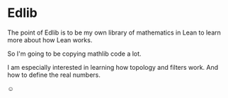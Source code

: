 # Edlib

The point of Edlib is to be my own library of mathematics in Lean to learn more about how Lean works.

So I'm going to be copying mathlib code a lot.

I am especially interested in learning how topology and filters work.
And how to define the real numbers.

☺